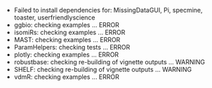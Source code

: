 * Failed to install dependencies for: MissingDataGUI, Pi, specmine, toaster, userfriendlyscience
* ggbio: checking examples ... ERROR
* isomiRs: checking examples ... ERROR
* MAST: checking examples ... ERROR
* ParamHelpers: checking tests ... ERROR
* plotly: checking examples ... ERROR
* robustbase: checking re-building of vignette outputs ... WARNING
* SHELF: checking re-building of vignette outputs ... WARNING
* vdmR: checking examples ... ERROR

